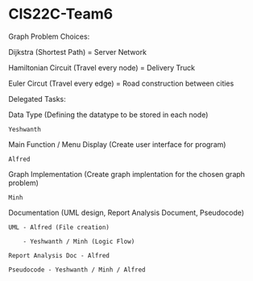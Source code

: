 # CIS22C-Team6

Graph Problem Choices:

Dijkstra (Shortest Path) = Server Network

Hamiltonian Circuit (Travel every node) = Delivery Truck

Euler Circut (Travel every edge) = Road construction between cities

Delegated Tasks:

Data Type (Defining the datatype to be stored in each node)

    Yeshwanth

Main Function / Menu Display (Create user interface for program)

    Alfred

Graph Implementation (Create graph implentation for the chosen graph problem)

    Minh
    
Documentation (UML design, Report Analysis Document, Pseudocode)
 
    UML - Alfred (File creation)
     
        - Yeshwanth / Minh (Logic Flow)
        
    Report Analysis Doc - Alfred
    
    Pseudocode - Yeshwanth / Minh / Alfred
